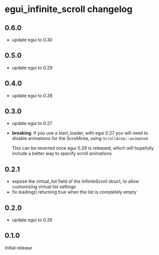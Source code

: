 # egui_infinite_scroll changelog

## 0.6.0

- update egui to 0.30

## 0.5.0

- update egui to 0.29

## 0.4.0

- update egui to 0.28

## 0.3.0

- update egui to 0.27
- **breaking**: if you use a start_loader, with egui 0.27
  you will need to disable animations for the ScrollArea, using `ScrollArea::animated`.

  This can be reverted once egui 0.28 is released, which will hopefully include a better
  way to specify scroll animations

## 0.2.1

- expose the virtual_list field of the InfiniteScroll struct, to allow customizing virtual list settings
- fix loading() returning true when the list is completely empty

## 0.2.0

- update egui to 0.26

## 0.1.0

Initial release
